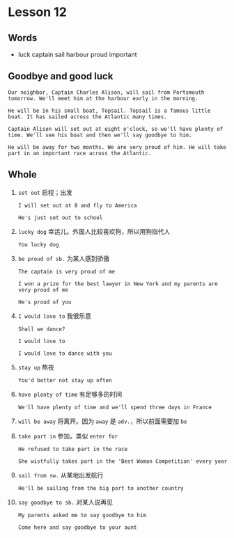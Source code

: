 # Lesson 12

## Words

- luck captain sail harbour proud important

## Goodbye and good luck

```
Our neighbor, Captain Charles Alison, will sail from Portsmouth tomorrow. We'll meet him at the harbour early in the morning.

He will be in his small boat, Topsail. Topsail is a famous little boat. It has sailed across the Atlantic many times.

Captain Alison will set out at eight o'clock, so we'll have plenty of time. We'll see his boat and then we'll say goodbye to him.

He will be away for two months. We are very proud of him. He will take part in an important race across the Atlantic.
```

## Whole

1. `set out` 启程；出发

   ```
   I will set out at 8 and fly to America

   He's just set out to school
   ```

2. `lucky dog` 幸运儿。外国人比较喜欢狗，所以用狗指代人

   ```
   You lucky dog
   ```

3. `be proud of sb.` 为某人感到骄傲

   ```
   The captain is very proud of me

   I won a prize for the best lawyer in New York and my parents are very proud of me

   He's proud of you
   ```

4. `I would love to` 我很乐意

   ```
   Shall we dance?

   I would love to

   I would love to dance with you
   ```

5. `stay up` 熬夜

   ```
   You'd better not stay up often
   ```

6. `have plenty of time` 有足够多的时间

   ```
   We'll have plenty of time and we'll spend three days in France
   ```

7. `will be away` 将离开。因为 `away` 是 `adv.`，所以前面需要加 `be`

8. `take part in` 参加。类似 `enter for`

   ```
   He refused to take part in the race

   She wistfully takes part in the 'Best Woman Competition' every year
   ```

9. `sail from sw.` 从某地出发航行

   ```
   He'll be sailing from the big port to another country
   ```

10. `say goodbye to sb.` 对某人说再见

    ```
    My parents asked me to say goodbye to him

    Come here and say goodbye to your aunt
    ```
